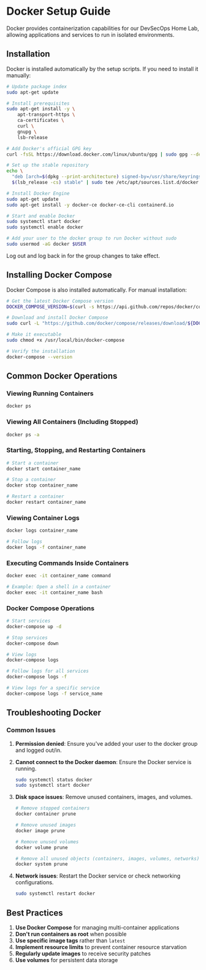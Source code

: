 # Docker Setup Guide

Docker provides containerization capabilities for our DevSecOps Home Lab, allowing applications and services to run in isolated environments.

## Installation

Docker is installed automatically by the setup scripts. If you need to install it manually:

```bash
# Update package index
sudo apt-get update

# Install prerequisites
sudo apt-get install -y \
    apt-transport-https \
    ca-certificates \
    curl \
    gnupg \
    lsb-release

# Add Docker's official GPG key
curl -fsSL https://download.docker.com/linux/ubuntu/gpg | sudo gpg --dearmor -o /usr/share/keyrings/docker-archive-keyring.gpg

# Set up the stable repository
echo \
  "deb [arch=$(dpkg --print-architecture) signed-by=/usr/share/keyrings/docker-archive-keyring.gpg] https://download.docker.com/linux/ubuntu \
  $(lsb_release -cs) stable" | sudo tee /etc/apt/sources.list.d/docker.list > /dev/null

# Install Docker Engine
sudo apt-get update
sudo apt-get install -y docker-ce docker-ce-cli containerd.io

# Start and enable Docker
sudo systemctl start docker
sudo systemctl enable docker

# Add your user to the docker group to run Docker without sudo
sudo usermod -aG docker $USER
```

Log out and log back in for the group changes to take effect.

## Installing Docker Compose

Docker Compose is also installed automatically. For manual installation:

```bash
# Get the latest Docker Compose version
DOCKER_COMPOSE_VERSION=$(curl -s https://api.github.com/repos/docker/compose/releases/latest | grep 'tag_name' | cut -d\" -f4)

# Download and install Docker Compose
sudo curl -L "https://github.com/docker/compose/releases/download/${DOCKER_COMPOSE_VERSION}/docker-compose-$(uname -s)-$(uname -m)" -o /usr/local/bin/docker-compose

# Make it executable
sudo chmod +x /usr/local/bin/docker-compose

# Verify the installation
docker-compose --version
```

## Common Docker Operations

### Viewing Running Containers

```bash
docker ps
```

### Viewing All Containers (Including Stopped)

```bash
docker ps -a
```

### Starting, Stopping, and Restarting Containers

```bash
# Start a container
docker start container_name

# Stop a container
docker stop container_name

# Restart a container
docker restart container_name
```

### Viewing Container Logs

```bash
docker logs container_name

# Follow logs
docker logs -f container_name
```

### Executing Commands Inside Containers

```bash
docker exec -it container_name command

# Example: Open a shell in a container
docker exec -it container_name bash
```

### Docker Compose Operations

```bash
# Start services
docker-compose up -d

# Stop services
docker-compose down

# View logs
docker-compose logs

# Follow logs for all services
docker-compose logs -f

# View logs for a specific service
docker-compose logs -f service_name
```

## Troubleshooting Docker

### Common Issues

1. **Permission denied**: Ensure you've added your user to the docker group and logged out/in.

2. **Cannot connect to the Docker daemon**: Ensure the Docker service is running.
   ```bash
   sudo systemctl status docker
   sudo systemctl start docker
   ```

3. **Disk space issues**: Remove unused containers, images, and volumes.
   ```bash
   # Remove stopped containers
   docker container prune
   
   # Remove unused images
   docker image prune
   
   # Remove unused volumes
   docker volume prune
   
   # Remove all unused objects (containers, images, volumes, networks)
   docker system prune
   ```

4. **Network issues**: Restart the Docker service or check networking configurations.
   ```bash
   sudo systemctl restart docker
   ```

## Best Practices

1. **Use Docker Compose** for managing multi-container applications
2. **Don't run containers as root** when possible
3. **Use specific image tags** rather than `latest`
4. **Implement resource limits** to prevent container resource starvation
5. **Regularly update images** to receive security patches
6. **Use volumes** for persistent data storage